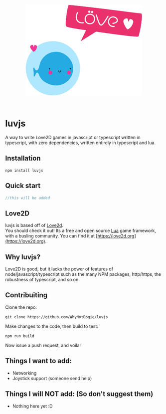 <div align="center">
    <p>
        <a href="https://love2d.org"><img src="https://raw.githubusercontent.com/WhyNotDogie/luvjs/main/readme/love2d-logo.png"/></a>
    </p>
    <br>
</div>

# luvjs  
A way to write Love2D games in javascript or typescript written in typescript, with zero dependencies, written entirely in typescript and lua.  
## Installation
```shell
npm install luvjs
```
## Quick start
```js
//this will be added
```
## Love2D
luvjs is based off of [Love2d](https://love2d.org).  
You should check it out! Its a free and open source [Lua](https://www.lua.org/about.html) game framework,
with a busling community. You can find it at [https://love2d.org](https://love2d.org).

## Why luvjs?
Love2D is good, but it lacks the power of features of node/javascript/typescript such as the many NPM packages,
http/https, the robustness of typescript, and so on.

## Contribuiting
Clone the repo:  
```shell
git clone https://github.com/WhyNotDogie/luvjs
```  
Make changes to the code, then build to test:  
```shell
npm run build
```  
Now issue a push request, and voila!

## Things I want to add:
- Networking
- Joystick support (someone send help)

## Things I will NOT add: (So don't suggest them)
- Nothing here yet :D
